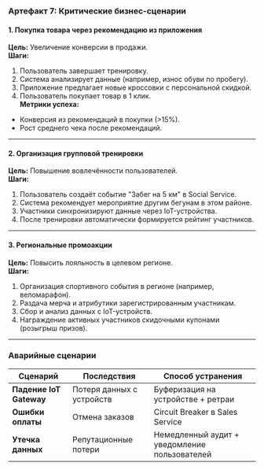 ### Артефакт 7: Критические бизнес-сценарии

#### 1. Покупка товара через рекомендацию из приложения
**Цель:** Увеличение конверсии в продажи.  
**Шаги:**
1. Пользователь завершает тренировку.
2. Система анализирует данные (например, износ обуви по пробегу).
3. Приложение предлагает новые кроссовки с персональной скидкой.
4. Пользователь покупает товар в 1 клик.  
   **Метрики успеха:**
- Конверсия из рекомендаций в покупки (>15%).
- Рост среднего чека после рекомендаций.

---

#### 2. Организация групповой тренировки
**Цель:** Повышение вовлечённости пользователей.  
**Шаги:**
1. Пользователь создаёт событие "Забег на 5 км" в Social Service.
2. Система рекомендует мероприятие другим бегунам в этом районе.
3. Участники синхронизируют данные через IoT-устройства.
4. После тренировки автоматически формируется рейтинг участников.

---

#### 3. Региональные промоакции
**Цель:** Повысить лояльность в целевом регионе.  
**Шаги:**
1. Организация спортивного события в регионе (например, веломарафон).
2. Раздача мерча и атрибутики зарегистрированным участникам.
3. Сбор и анализ данных с IoT-устройств.
4. Награждение активных участников скидочными купонами (розыгрыш призов).

---

### Аварийные сценарии
| Сценарий              | Последствия               | Способ устранения                          |
|-----------------------|---------------------------|-------------------------------------------|
| **Падение IoT Gateway** | Потеря данных с устройств | Буферизация на устройстве + ретраи        |
| **Ошибки оплаты**       | Отмена заказов            | Circuit Breaker в Sales Service           |
| **Утечка данных**       | Репутационные потери      | Немедленный аудит + уведомление пользователей |
